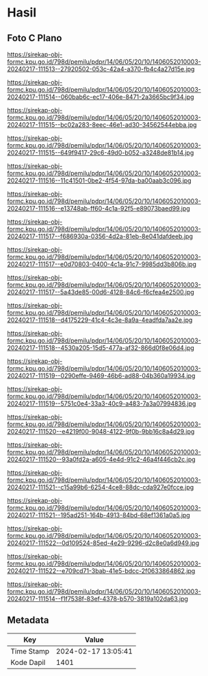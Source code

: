 # Hasil

## Foto C Plano

https://sirekap-obj-formc.kpu.go.id/798d/pemilu/pdpr/14/06/05/20/10/1406052010003-20240217-111513--27920502-053c-42a4-a370-fb4c4a27d15e.jpg

https://sirekap-obj-formc.kpu.go.id/798d/pemilu/pdpr/14/06/05/20/10/1406052010003-20240217-111514--060bab6c-ec17-406e-8471-2a3665bc9f34.jpg

https://sirekap-obj-formc.kpu.go.id/798d/pemilu/pdpr/14/06/05/20/10/1406052010003-20240217-111515--bc02a283-8eec-46e1-ad30-34562544ebba.jpg

https://sirekap-obj-formc.kpu.go.id/798d/pemilu/pdpr/14/06/05/20/10/1406052010003-20240217-111515--649f9417-29c6-49d0-b052-a3248de81b14.jpg

https://sirekap-obj-formc.kpu.go.id/798d/pemilu/pdpr/14/06/05/20/10/1406052010003-20240217-111516--11c41501-0be2-4f54-97da-ba00aab3c096.jpg

https://sirekap-obj-formc.kpu.go.id/798d/pemilu/pdpr/14/06/05/20/10/1406052010003-20240217-111516--e13748ab-ff60-4c1a-92f5-e89073baed99.jpg

https://sirekap-obj-formc.kpu.go.id/798d/pemilu/pdpr/14/06/05/20/10/1406052010003-20240217-111517--f686930a-0356-4d2a-81eb-8e041dafdeeb.jpg

https://sirekap-obj-formc.kpu.go.id/798d/pemilu/pdpr/14/06/05/20/10/1406052010003-20240217-111517--e0d70803-0400-4c1a-91c7-9985dd3b806b.jpg

https://sirekap-obj-formc.kpu.go.id/798d/pemilu/pdpr/14/06/05/20/10/1406052010003-20240217-111517--5a43de85-00d6-4128-84c6-f6cfea4e2500.jpg

https://sirekap-obj-formc.kpu.go.id/798d/pemilu/pdpr/14/06/05/20/10/1406052010003-20240217-111518--d4175229-41c4-4c3e-8a9a-4eadfda7aa2e.jpg

https://sirekap-obj-formc.kpu.go.id/798d/pemilu/pdpr/14/06/05/20/10/1406052010003-20240217-111518--4530a205-15d5-477a-af32-866d0f8e06d4.jpg

https://sirekap-obj-formc.kpu.go.id/798d/pemilu/pdpr/14/06/05/20/10/1406052010003-20240217-111519--0290effe-9469-46b6-ad88-04b360a19934.jpg

https://sirekap-obj-formc.kpu.go.id/798d/pemilu/pdpr/14/06/05/20/10/1406052010003-20240217-111519--5751c0e4-33a3-40c9-a483-7a3a07994836.jpg

https://sirekap-obj-formc.kpu.go.id/798d/pemilu/pdpr/14/06/05/20/10/1406052010003-20240217-111520--e4219f00-9048-4122-9f0b-9bb16c8a4d29.jpg

https://sirekap-obj-formc.kpu.go.id/798d/pemilu/pdpr/14/06/05/20/10/1406052010003-20240217-111520--93a0fd2a-a605-4e4d-91c2-46a4f446cb2c.jpg

https://sirekap-obj-formc.kpu.go.id/798d/pemilu/pdpr/14/06/05/20/10/1406052010003-20240217-111521--c15a99b6-6254-4ce8-88dc-cda927e0fcce.jpg

https://sirekap-obj-formc.kpu.go.id/798d/pemilu/pdpr/14/06/05/20/10/1406052010003-20240217-111521--195ad251-164b-4913-84bd-68ef1361a0a5.jpg

https://sirekap-obj-formc.kpu.go.id/798d/pemilu/pdpr/14/06/05/20/10/1406052010003-20240217-111522--0d109524-85ed-4e29-9296-d2c8e0a6d949.jpg

https://sirekap-obj-formc.kpu.go.id/798d/pemilu/pdpr/14/06/05/20/10/1406052010003-20240217-111522--e709cd71-3bab-41e5-bdcc-2f0633864862.jpg

https://sirekap-obj-formc.kpu.go.id/798d/pemilu/pdpr/14/06/05/20/10/1406052010003-20240217-111514--f1f7538f-83ef-4378-b570-3819a102da63.jpg


## Metadata

| Key        | Value               |
| ---------- | ------------------- |
| Time Stamp | 2024-02-17 13:05:41 |
| Kode Dapil | 1401                |



